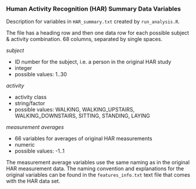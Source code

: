 ### Human Activity Recognition (HAR) Summary Data Variables

Description for variables in `HAR_summary.txt` created by `run_analysis.R`.

The file has a heading row and then one data row for each possible
subject & activity combination. 68 columns, separated by single spaces.

*subject*
* ID number for the subject, i.e. a person in the original HAR study
* integer
* possible values: 1..30

*activity*
* activity class
* string/factor
* possible values: WALKING, WALKING_UPSTAIRS, WALKING_DOWNSTAIRS, SITTING, STANDING, LAYING

*measurement averages*
* 66 variables for averages of original HAR measurements
* numeric
* possible values: -1..1

The measurement average variables use the same naming as in the original
HAR measurement data. The naming convention and explanations for
the original variables can be found in the `features_info.txt` text file that
comes with the HAR data set.

